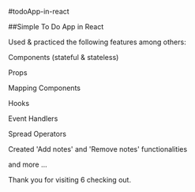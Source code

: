 #todoApp-in-react 


##Simple To Do App in React


Used & practiced the following features among others:

Components (stateful & stateless)

Props

Mapping Components

Hooks

Event Handlers

Spread Operators

Created 'Add notes' and 'Remove notes' functionalities

and more ...


Thank you for visiting 6 checking out.
